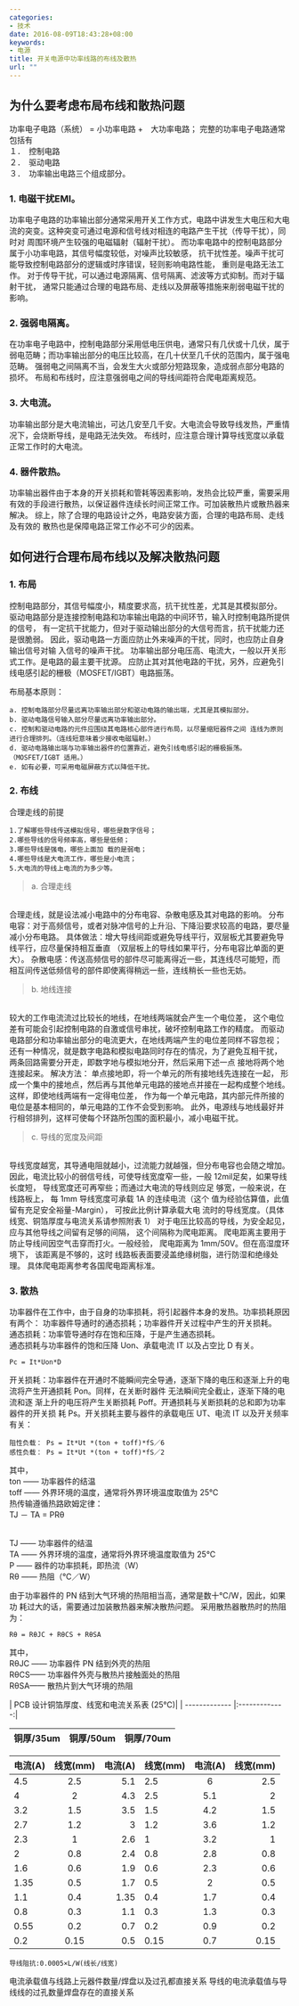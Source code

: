 ```yaml
---
categories:
- 技术
date: 2016-08-09T18:43:28+08:00
keywords:
- 电源
title: 开关电源中功率线路的布线及散热
url: ""
---
```


## **为什么要考虑布局布线和散热问题**

功率电子电路（系统） = 小功率电路 +　大功率电路； 完整的功率电子电路通常包括有
　<br/>１．　控制电路
　<br/>２．　驱动电路
　<br/>３．　功率输出电路三个组成部分。
<br/>

### 1. 电磁干扰EMI。

功率电子电路的功率输出部分通常采用开关工作方式，电路中讲发生大电压和大电 流的突变。这种突变可通过电源和信号线对相连的电路产生干扰（传导干扰），同时对 周围环境产生较强的电磁辐射（辐射干扰）。 而功率电路中的控制电路部分属于小功率电路，其信号幅度较低，对噪声比较敏感， 抗干扰性差。噪声干扰可能导致控制电路部分的逻辑或时序错误，轻则影响电路性能， 重则是电路无法工作。 对于传导干扰，可以通过电源隔离、信号隔离、滤波等方式抑制。而对于辐射干扰， 通常只能通过合理的电路布局、走线以及屏蔽等措施来削弱电磁干扰的影响。

### 2. 强弱电隔离。

在功率电子电路中，控制电路部分采用低电压供电，通常只有几伏或十几伏，属于 弱电范畴；而功率输出部分的电压比较高，在几十伏至几千伏的范围内，属于强电范畴。 强弱电之间隔离不当，会发生大火或部分短路现象，造成弱点部分电路的损坏。 布局和布线时，应注意强弱电之间的导线间距符合爬电距离规范。

### 3. 大电流。

功率输出部分是大电流输出，可达几安至几千安。大电流会导致导线发热，严重情 况下，会烧断导线，是电路无法失效。 布线时，应注意合理计算导线宽度以承载正常工作时的大电流。

### 4. 器件散热。

功率输出器件由于本身的开关损耗和管耗等因素影响，发热会比较严重，需要采用 有效的手段进行散热，以保证器件连续长时间正常工作。可加装散热片或散热器来解决。 综上，除了合理的电路设计之外，电路安装方面，合理的电路布局、走线及有效的 散热也是保障电路正常工作必不可少的因素。

## **如何进行合理布局布线以及解决散热问题**

### 1. 布局

控制电路部分，其信号幅度小，精度要求高，抗干扰性差，尤其是其模拟部分。 驱动电路部分是连接控制电路和功率输出电路的中间环节，输入时控制电路所提供的信号， 有一定抗干扰能力，但对于驱动输出部分的大信号而言，抗干扰能力还是很脆弱。 因此，驱动电路一方面应防止外来噪声的干扰，同时，也应防止自身输出信号对输 入信号的噪声干扰。 功率输出部分电压高、电流大，一般以开关形式工作。是电路的最主要干扰源。 应防止其对其他电路的干扰，另外，应避免引线电感引起的栅极（MOSFET/IGBT）电路振荡。


布局基本原则：
```
a. 控制电路部分尽量远离功率输出部分和驱动电路的输出端，尤其是其模拟部分。 
b. 驱动电路信号输入部分尽量远离功率输出部分。 
c. 控制和驱动电路的元件应围绕其电路核心部件进行布局，以尽量缩短器件之间 连线为原则进行合理排列。（连线短意味着少接收电磁辐射。） 
d. 驱动电路输出端与功率输出器件的位置靠近，避免引线电感引起的栅极振荡。 （MOSFET/IGBT 适用。） 
e. 如有必要，可采用电磁屏蔽方式以降低干扰。
```


### 2. 布线

合理走线的前提 
```
1.了解哪些导线传送模拟信号，哪些是数字信号； 
2.哪些导线的信号频率高，哪些是低频； 
3.哪些导线是强电，哪些上面加 载的是弱电； 
4.哪些导线是大电流工作，哪些是小电流； 
5.大电流的导线上电流的为多少等。
```
> a. 合理走线 
<br/>
合理走线，就是设法减小电路中的分布电容、杂散电感及其对电路的影响。 
分布电容：对于高频信号，或者对脉冲信号的上升沿、下降沿要求较高的电路，要尽量减小分布电路。 
具体做法：增大导线间距或避免导线平行，双层板尤其要避免导线平行，应尽量保持相互垂直 （双层板上的导线如果平行，分布电容比单面的更大）。 杂散电感：传送高频信号的部件尽可能离得近一些，其连线尽可能短，而 相互间传送低频信号的部件即使离得稍远一些，连线稍长一些也无妨。

> b. 地线连接 
<br/>
较大的工作电流流过比较长的地线，在地线两端就会产生一个电位差， 这个电位差有可能会引起控制电路的自激或信号串扰，破坏控制电路工作的精度。 而驱动电路部分和功率输出部分的电流更大，在地线两端产生的电位差同样不容忽视； 还有一种情况，就是数字电路和模拟电路同时存在的情况，为了避免互相干扰， 两条回路需要分开走，即数字地与模拟地分开，然后采用下述一点 接地将两个地连接起来。 
解决方法：
单点接地即，将一个单元的所有接地线先连接在一起， 形成一个集中的接地点，然后再与其他单元电路的接地点并接在一起构成整个地线。这样，即使地线两端有一定得电位差， 作为每一个单元电路，其内部元件所接的电位是基本相同的，单元电路的工作不会受到影响。 此外，电源线与地线最好并行相邻排列，这样可使每个环路所包围的面积最小，减小电磁干扰。


> c. 导线的宽度及间距
<br/> 
导线宽度越宽，其导通电阻就越小，过流能力就越强，但分布电容也会随之增加。 
因此，电流比较小的弱信号线，可使导线宽度窄一些，一般 12mil足矣，如果导线长度短，
 导线宽度还可再窄些；而通过大电流的导线则应足 够宽，一般来说，在线路板上， 每 1mm 
 导线宽度可承载 1A 的连续电流（这个 值为经验估算值，此值留有充足安全裕量-Margin）， 可按此比例计算承载大电 
 流时的导线宽度。（具体线宽、铜箔厚度与电流关系请参照附表 1） 对于电压比较高的导线，为安全起见，
 应与其他导线之间留有足够的间隔， 这个间隔称为爬电距离。 爬电距离主要用于防止导线间因空气击穿而打火。一般经验，
 爬电距离为 1mm/50V。但在高湿度环境下， 该距离是不够的，这时 线路板表面要浸盖绝缘树脂，进行防湿和绝缘处理。 
 具体爬电距离参考各国爬电距离标准。

### 3. 散热

功率器件在工作中，由于自身的功率损耗，将引起器件本身的发热。功率损耗原因有两个： 功率器件导通时的通态损耗；功率器件开关过程中产生的开关损耗。 
<br/>
通态损耗：功率管导通时存在饱和压降，于是产生通态损耗。
<br/>通态损耗与功率器件的饱和压降 Uon、承载电流 IT 以及占空比 D 有关。
<br/> 

```
Pc = It*Uon*D 
```

开关损耗：功率器件在开通时不能瞬间完全导通，逐渐下降的电压和逐渐上升的电 流将产生开通损耗 Pon。同样，在关断时器件
无法瞬间完全截止，逐渐下降的电流和逐 渐上升的电压将产生关断损耗 Poff。开通损耗与关断损耗的总和即为功率器件的开关损
 耗 Ps。开关损耗主要与器件的承载电压 UT、电流 IT 以及开关频率有关： 
 <br/>
 ```
阻性负载： Ps = It*Ut *(ton + toff)*fS／6 
感性负载： Ps = It*Ut *(ton + toff)*fS／2 
```
其中，
<br/>ton —— 功率器件的结温 
<br/>toff —— 外界环境的温度，通常将外界环境温度取值为 25℃ 
<br/>热传输遵循热路欧姆定律： 
<br/>TJ － TA = PRθ 
 
<br/>TJ —— 功率器件的结温 
<br/>TA —— 外界环境的温度，通常将外界环境温度取值为 25℃ 
<br/>P —— 器件的功率损耗，即热流（W） 
<br/>Rθ —— 热阻（℃／W）

由于功率器件的 PN 结到大气环境的热阻相当高，通常是数十℃/W，因此，如果功 耗过大的话，需要通过加装散热器来解决散热问题。 采用散热器散热时的热阻为： 
```
Rθ = RθJC + RθCS + RθSA 
```
其中，
<br/>RθJC —— 功率器件 PN 结到外壳的热阻 
<br/>RθCS—— 功率器件外壳与散热片接触面处的热阻 
<br/>RθSA—— 散热片到大气环境的热阻

| PCB 设计铜箔厚度、线宽和电流关系表 (25℃)| 
| ------------- |:-------------:| 

| 铜厚/35um     | 铜厚/50um     | 铜厚/70um |
| ------------- |:-------------:| ---------:|
		
|电流(A)	|线宽(mm)	|电流(A)	|线宽(mm)	|电流(A)	|线宽(mm)|
| ------------- |:-------------:| ---------:| ------------- |:-------------:| ---------:|
|4.5	|2.5	|5.1	|2.5	|6		|2.5
|4		|2		|4.3	|2.5	|5.1	|2
|3.2	|1.5	|3.5	|1.5	|4.2	|1.5
|2.7	|1.2	|3		|1.2	|3.6	|1.2
|2.3	|1		|2.6	|1		|3.2	|1
|2		|0.8	|2.4	|0.8	|2.8	|0.8
|1.6	|0.6	|1.9	|0.6	|2.3	|0.6
|1.35	|0.5	|1.7	|0.5	|2		|0.5
|1.1	|0.4	|1.35	|0.4	|1.7	|0.4
|0.8	|0.3	|1.1	|0.3	|1.3	|0.3
|0.55	|0.2	|0.7	|0.2	|0.9	|0.2
|0.2	|0.15	|0.5	|0.15	|0.7	|0.15
```
导线阻抗:0.0005×L/W(线长/线宽) 
```
电流承载值与线路上元器件数量/焊盘以及过孔都直接关系 
导线的电流承载值与导线线的过孔数量焊盘存在的直接关系 

